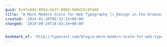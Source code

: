 ```yaml
---
guid: 9c47e8d4-405d-4e37-9868-600d25c9fd40
title: "A More Modern Scale for Web Typography |\_Design in the browser with web fonts and real content — Typecast"
created: '2014-01-20T09:32:33+00:00'
changed: '2019-09-24T14:43:34+00:00'


bookmark_of: 'http://typecast.com/blog/a-more-modern-scale-for-web-typography'
---
```




